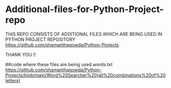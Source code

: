 # Additional-files-for-Python-Project-repo

THIS REPO CONSISTS OF ADDITIONAL FILES WHICH ARE BEING USED IN PYTHON PROJECT REPOSITORY
https://github.com/shamanthagowda/Python-Projects

THANK YOU !!

##code where these files are being used
words.txt
https://github.com/shamanthagowda/Python-Projects/blob/main/Word%20Searcher%20(all%20combinations%20of%20letters)
